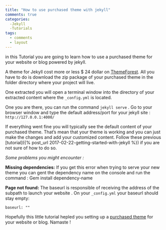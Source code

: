 ```yaml
---
title: "How to use purchased theme with jekyll"
comments: true
categories:
  -Jekyll
  -Tutorials
tags:
  - comments
  - layout
---
```


in this Tutorial you are going to learn how to  use a purchased theme for your website or blog powered by jekyll.

A theme for Jekyll cost more or less $ 24 dollar on [ThemeForest](https://themeforest.net/?ref=izidevspot/category/static-site-generators/jekyll). All you have to do is download the zip package of your purchased theme in the folder directory where your project will live.

One extracted you will open a terminal window into the directory of your extracted content where the `_config.yml` is located.

One you are there, you can run the command  `jekyll serve` . Go to your browser window and type the default address/port for your jekyll site : `http://127.0.0.1:4000/`

If everything went fine you will typically see the default content of your purchased theme. That’s mean that your theme is working and you can just make the changes and add your customized content. Follow these previous [tutorial]({% post_url 2017-02-22-getting-started-with-jekyll %}) if you are not sure of how to do so.

*Some problems you might encounter :*

**Missing dependencies:** 
If you get this error when trying to serve your new theme you can gent the dependency name on the console and run the command :
Gem install dependency-name

**Page not found:**
The baseurl is responsible of receiving the address of the subpath to launch your website .
On your `_config.yml` your baseurl should stay empty: 

`baseurl: ""`


Hopefully this little tutorial hepled you setting up a [purchased theme](https://themeforest.net/?ref=izidevspot/category/static-site-generators/jekyll) for your website or blog. Namaste !
